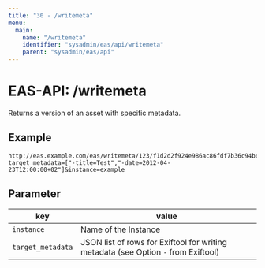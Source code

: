 ```yaml
---
title: "30 - /writemeta"
menu:
  main:
    name: "/writemeta"
    identifier: "sysadmin/eas/api/writemeta"
    parent: "sysadmin/eas/api"
---
```

#  EAS-API: /writemeta

Returns a version of an asset with specific metadata.

##  Example

```url
http://eas.example.com/eas/writemeta/123/f1d2d2f924e986ac86fdf7b36c94bcdf32beec15?target_metadata=["-title=Test","-date=2012-04-23T12:00:00+02"]&instance=example
```


##  Parameter


|key|value|
|---|---|
|`instance`          |Name of the Instance|
|`target_metadata`   |JSON list of rows for Exiftool for writing metadata (see Option `-` from Exiftool)|

 


